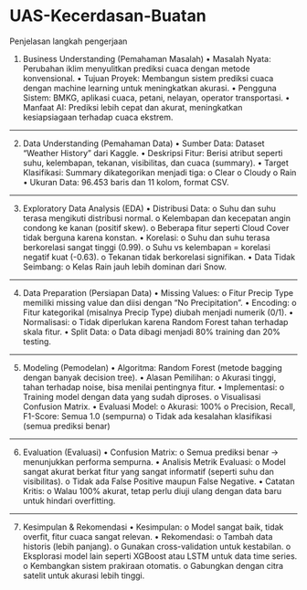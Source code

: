 # UAS-Kecerdasan-Buatan

Penjelasan langkah pengerjaan 

1. Business Understanding (Pemahaman Masalah)
•	Masalah Nyata: Perubahan iklim menyulitkan prediksi cuaca dengan metode konvensional.
•	Tujuan Proyek: Membangun sistem prediksi cuaca dengan machine learning untuk meningkatkan akurasi.
•	Pengguna Sistem: BMKG, aplikasi cuaca, petani, nelayan, operator transportasi.
•	Manfaat AI: Prediksi lebih cepat dan akurat, meningkatkan kesiapsiagaan terhadap cuaca ekstrem.
________________________________________
2. Data Understanding (Pemahaman Data)
•	Sumber Data: Dataset “Weather History” dari Kaggle.
•	Deskripsi Fitur: Berisi atribut seperti suhu, kelembapan, tekanan, visibilitas, dan cuaca (summary).
•	Target Klasifikasi: Summary dikategorikan menjadi tiga:
o	Clear
o	Cloudy
o	Rain
•	Ukuran Data: 96.453 baris dan 11 kolom, format CSV.
________________________________________
3. Exploratory Data Analysis (EDA)
•	Distribusi Data:
o	Suhu dan suhu terasa mengikuti distribusi normal.
o	Kelembapan dan kecepatan angin condong ke kanan (positif skew).
o	Beberapa fitur seperti Cloud Cover tidak berguna karena konstan.
•	Korelasi:
o	Suhu dan suhu terasa berkorelasi sangat tinggi (0.99).
o	Suhu vs kelembapan = korelasi negatif kuat (-0.63).
o	Tekanan tidak berkorelasi signifikan.
•	Data Tidak Seimbang:
o	Kelas Rain jauh lebih dominan dari Snow.
________________________________________
4. Data Preparation (Persiapan Data)
•	Missing Values:
o	Fitur Precip Type memiliki missing value dan diisi dengan “No Precipitation”.
•	Encoding:
o	Fitur kategorikal (misalnya Precip Type) diubah menjadi numerik (0/1).
•	Normalisasi:
o	Tidak diperlukan karena Random Forest tahan terhadap skala fitur.
•	Split Data:
o	Data dibagi menjadi 80% training dan 20% testing.
________________________________________
5. Modeling (Pemodelan)
•	Algoritma: Random Forest (metode bagging dengan banyak decision tree).
•	Alasan Pemilihan:
o	Akurasi tinggi, tahan terhadap noise, bisa menilai pentingnya fitur.
•	Implementasi:
o	Training model dengan data yang sudah diproses.
o	Visualisasi Confusion Matrix.
•	Evaluasi Model:
o	Akurasi: 100%
o	Precision, Recall, F1-Score: Semua 1.0 (sempurna)
o	Tidak ada kesalahan klasifikasi (semua prediksi benar)
________________________________________
6. Evaluation (Evaluasi)
•	Confusion Matrix:
o	Semua prediksi benar → menunjukkan performa sempurna.
•	Analisis Metrik Evaluasi:
o	Model sangat akurat berkat fitur yang sangat informatif (seperti suhu dan visibilitas).
o	Tidak ada False Positive maupun False Negative.
•	Catatan Kritis:
o	Walau 100% akurat, tetap perlu diuji ulang dengan data baru untuk hindari overfitting.
________________________________________
7. Kesimpulan & Rekomendasi
•	Kesimpulan:
o	Model sangat baik, tidak overfit, fitur cuaca sangat relevan.
•	Rekomendasi:
o	Tambah data historis (lebih panjang).
o	Gunakan cross-validation untuk kestabilan.
o	Eksplorasi model lain seperti XGBoost atau LSTM untuk data time series.
o	Kembangkan sistem prakiraan otomatis.
o	Gabungkan dengan citra satelit untuk akurasi lebih tinggi.

